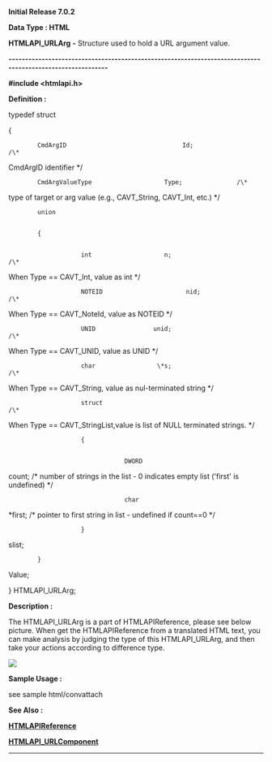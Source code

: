 




<!--
 /\* Font Definitions \*/
 @font-face
 {font-family:Courier;
 panose-1:2 7 4 9 2 2 5 2 4 4;}
@font-face
 {font-family:Helv;
 panose-1:2 11 6 4 2 2 2 3 2 4;}
@font-face
 {font-family:"Cambria Math";
 panose-1:2 4 5 3 5 4 6 3 2 4;}
 /\* Style Definitions \*/
 p.MsoNormal, li.MsoNormal, div.MsoNormal
 {margin-top:0cm;
 margin-right:0cm;
 margin-bottom:8.0pt;
 margin-left:0cm;
 line-height:107%;
 font-size:11.0pt;
 font-family:"Calibri",sans-serif;}
.MsoChpDefault
 {font-size:11.0pt;}
.MsoPapDefault
 {margin-bottom:8.0pt;
 line-height:107%;}
 /\* Page Definitions \*/
 @page WordSection1
 {size:612.0pt 792.0pt;
 margin:72.0pt 72.0pt 72.0pt 72.0pt;}
div.WordSection1
 {page:WordSection1;}
-->




**Initial Release 7.0.2**



**Data Type : HTML**



**HTMLAPI\_URLArg** **-** Structure
used to hold a URL argument value.


**----------------------------------------------------------------------------------------------------------**



**#include
<htmlapi.h>**



**Definition :**



typedef
struct


{


            CmdArgID                                Id;                    /\*
CmdArgID identifier \*/


            CmdArgValueType                    Type;               /\*
type of target or arg value (e.g., CAVT\_String, CAVT\_Int, etc.) \*/


            union


            {


                        int                    n;                                 /\*
When Type == CAVT\_Int,                  value as int \*/


                        NOTEID                       nid;                               /\*
When Type == CAVT\_NoteId, value as NOTEID \*/


                        UNID                unid;                             /\*
When Type == CAVT\_UNID,              value as UNID \*/


                        char                 \*s;                                /\*
When Type == CAVT\_String, value as nul-terminated string \*/


                        struct                                                   /\*
When Type == CAVT\_StringList,value is list of NULL terminated strings. \*/


                        {


                                    DWORD
count; /\* number of strings in the list - 0 indicates empty list ('first' is
undefined) \*/


                                    char
\*first;        /\* pointer to first string in list - undefined if count==0 \*/


                        }
slist;


            }
Value;


 


}
HTMLAPI\_URLArg;


 


**Description :**




The HTMLAPI\_URLArg is a part
of HTMLAPIReference, please see below picture. When get the HTMLAPIReference
from a translated HTML text, you can make analysis by judging the type of this
HTMLAPI\_URLArg, and then take your actions according to difference type. 


 


![](HTMLAPI_URLArg_files/image001.png)


 


 **Sample Usage :**


see sample
html/convattach


 **See Also :**


**[HTMLAPIReference](HTMLAPIReference.md)**


**[HTMLAPI\_URLComponent](notes:///852584E300582C9D/61FD4E9848264AD28525620B006BA8BD/0ECD84DE44EACDEC482571960042001D)**



----------------------------------------------------------------------------------------------------------


 





